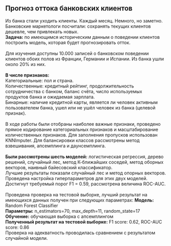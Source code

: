 ## Прогноз оттока банковских клиентов


Из банка стали уходить клиенты. Каждый месяц. Немного, но заметно. Банковские маркетологи посчитали: сохранять текущих клиентов дешевле, чем привлекать новых. </br>
**Задача:** по имеющимся историческим данным о поведении клиентов построить модель, которая будет прогнозировать отток.</br>
</br>
Для изучения доступны 10.000 записей о банковском поведении клиентов обоих полов из Франции, Германии и Испании. Из банка ушли около 20% из них.</br>
</br>
**В числе признаков:**</br>
Категориальные: пол и страна.</br>
Количественные: кредитный рейтинг, продолжительность сотрудничества с банком, баланс счёта, число используемых продуктов банка и ожидаемая зарплата.</br>
Бинарные: наличие кредитной карты, является ли человек активным пользователем банка, ушел или не ушёл человек из банка (целевой признак).</br>
</br>
В ходе работы были отобраны наиболее важные признаки, проведено прямое кодирование категориальных признаков и масштабирование количественных признаков. Для заполнения пропусков использован KNNImputer. Для балансировки классов рассмотрены метод взвешивания, апсемплинга и даунсемплинга. </br>
</br>
**Были рассмотрены шесть моделей:** логистическая регрессия, дерево решений, случайный лес, метод К-ближайших соседей, метод оборных векторов, наивный байесовский классификатор. </br>
Лучшие результаты показали случайный лес и метод опорных векторов. Проведена настройка гиперпараметров для этих двух моделей. Достигнут требуемый порог F1 = 0.59, рассмотрена величина ROC-AUC. </br>
</br>
Проведена проверка на тестовой выборке, лучший результат на имеющихся данных получен при следующих параметрах: 
**Модель:** Random Forest Classifier</br>
**Параметры:** n_estimators=70, max_depth=11, random_state=17 </br>
**Обучение:** обучающая выборка с апсемплингом</br>
**Полученный результат на тестовой выборке:** F1 score: 0.62, ROC-AUC score: 0.86</br>
Проверка на адекватность проводилась сравнением с результатом случайной модели.

